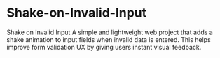 # Shake-on-Invalid-Input
Shake on Invalid Input  A simple and lightweight web project that adds a shake animation to input fields when invalid data is entered. This helps improve form validation UX by giving users instant visual feedback.  
